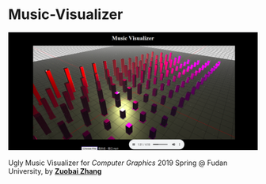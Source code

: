# Music-Visualizer
![demo](README.asset/demo.png)

Ugly Music Visualizer for *Computer Graphics* 2019 Spring @ Fudan University, by  [**Zuobai Zhang**](<https://oxer11.github.io/>)

